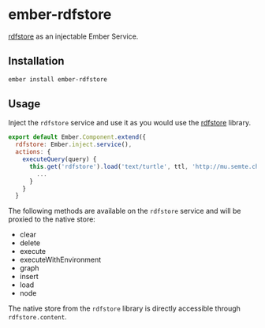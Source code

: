 # ember-rdfstore

[rdfstore](https://www.npmjs.com/package/rdfstore) as an injectable Ember Service.

## Installation

```bash
ember install ember-rdfstore
```

## Usage

Inject the `rdfstore` service and use it as you would use the [rdfstore](https://www.npmjs.com/package/rdfstore) library.

```javascript
export default Ember.Component.extend({
  rdfstore: Ember.inject.service(),
  actions: {
    executeQuery(query) {
      this.get('rdfstore').load('text/turtle', ttl, 'http://mu.semte.ch/application', (err, results) => {
        ...
      }
    }
  }
```

The following methods are available on the `rdfstore` service and will be proxied to the native store:
* clear
* delete
* execute
* executeWithEnvironment
* graph
* insert
* load
* node

The native store from the `rdfstore` library is directly accessible through `rdfstore.content`.

